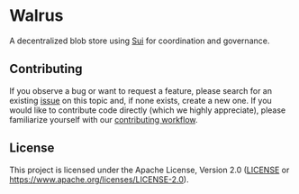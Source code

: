 # Walrus

A decentralized blob store using [Sui](https://github.com/MystenLabs/sui) for coordination and governance.

## Contributing

If you observe a bug or want to request a feature, please search for an existing
[issue](https://github.com/MystenLabs/walrus/issues) on this topic and, if none exists, create a new one. If you would
like to contribute code directly (which we highly appreciate), please familiarize yourself with our [contributing
workflow](./CONTRIBUTING.md).

## License

This project is licensed under the Apache License, Version 2.0 ([LICENSE](LICENSE) or
<https://www.apache.org/licenses/LICENSE-2.0>).
